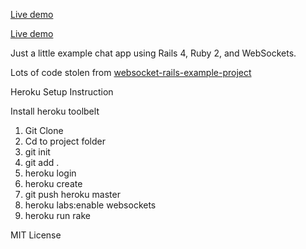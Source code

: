 [Live demo](http://damp-cliffs-9394.herokuapp.com/)

[Live demo](http://stark-woodland-6396.herokuapp.com/)

Just a little example chat app using Rails 4, Ruby 2, and WebSockets.

Lots of code stolen from [websocket-rails-example-project](https://github.com/DanKnox/websocket-rails-Example-Project)

Heroku Setup Instruction

Install heroku toolbelt

1. Git Clone
2. Cd to project folder
3. git init
4. git add .
5. heroku login
6. heroku create
7. git push heroku master
8. heroku labs:enable websockets
9. heroku run rake


MIT License
